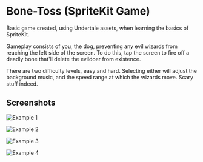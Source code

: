 # Bone-Toss (SpriteKit Game)

Basic game created, using Undertale assets, when learning the basics of SpriteKit. 

Gameplay consists of you, the dog, preventing any evil wizards from reaching the left side of the screen. To do this, tap the screen to fire off a deadly bone that'll delete the evildoer from existence. 

There are two difficulty levels, easy and hard. Selecting either will adjust the background music, and the speed range at which the wizards move. Scary stuff indeed.

## Screenshots

![Example 1](https://i.imgur.com/YxZPaOd.png)

![Example 2](https://i.imgur.com/EF41Ebi.png)

![Example 3](https://i.imgur.com/JJ0cgE2.png)

![Example 4](https://i.imgur.com/O4TU4bL.png)
